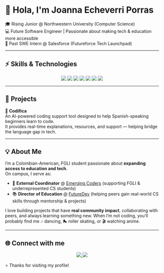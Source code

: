# 👋 Hola, I'm Joanna Echeverri Porras  

🎓 Rising Junior @ Northwestern University (Computer Science)  
💻 Future Software Engineer | Passionate about making tech & education more accessible  
🌟 Past SWE Intern @ Salesforce (Futureforce Tech Launchpad)  

---

## ⚡ Skills & Technologies  
<p align="center">
  <img src="https://img.shields.io/badge/Code-JavaScript-yellow?style=for-the-badge&logo=javascript" />
  <img src="https://img.shields.io/badge/Code-Python-blue?style=for-the-badge&logo=python" />
  <img src="https://img.shields.io/badge/Code-Java-orange?style=for-the-badge&logo=java" />
  <img src="https://img.shields.io/badge/Framework-React-61DAFB?style=for-the-badge&logo=react" />
  <img src="https://img.shields.io/badge/Backend-Node.js-green?style=for-the-badge&logo=node.js" />
  <img src="https://img.shields.io/badge/Backend-Express-black?style=for-the-badge&logo=express" />
  <img src="https://img.shields.io/badge/Database-PostgreSQL-blue?style=for-the-badge&logo=postgresql" />
</p>

---

## 🚀 Projects  

🔹 **Codifica**  
An AI-powered coding support tool designed to help Spanish-speaking beginners learn to code.  
It provides real-time explanations, resources, and support — helping bridge the language gap in tech.  

---

## 💡 About Me  
I’m a Colombian-American, FGLI student passionate about **expanding access to education and tech**.  
On campus, I serve as:  
- 🎯 **External Coordinator** @ [Emerging Coders](#) (supporting FGLI & underrepresented CS students)  
- 📚 **Director of Education** @ [FutureDev](#) (helping peers gain real-world CS skills through mentorship & projects)  

I love building projects that have **real community impact**, collaborating with peers, and always learning something new. When I’m not coding, you’ll probably find me 🎶 dancing, 🛼 roller skating, or 🎬 watching anime.  

---

## 🌐 Connect with me  
<p align="center">
  <a href="https://www.linkedin.com/in/joanna-ep/">
    <img src="https://img.shields.io/badge/LinkedIn-Joanna%20Echeverri%20Porras-blue?style=for-the-badge&logo=linkedin" />
  </a>
  <a href="mailto:joannaecheverrip@gmail.com">
    <img src="https://img.shields.io/badge/Email-joannaecheverrip%40gmail.com-red?style=for-the-badge&logo=gmail" />
  </a>
</p>

⭐ Thanks for visiting my profile!
<!--
**joannae05/joannae05** is a ✨ _special_ ✨ repository because its `README.md` (this file) appears on your GitHub profile.

Here are some ideas to get you started:

- 🔭 I’m currently working on ...
- 🌱 I’m currently learning ...
- 👯 I’m looking to collaborate on ...
- 🤔 I’m looking for help with ...
- 💬 Ask me about ...
- 📫 How to reach me: ...
- 😄 Pronouns: ...
- ⚡ Fun fact: ...
-->
